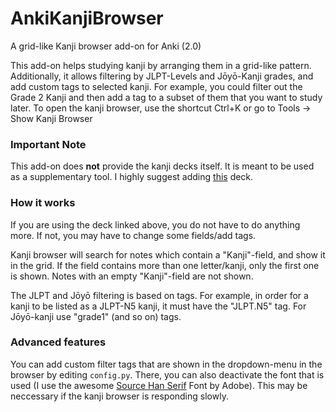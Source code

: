 # AnkiKanjiBrowser
A grid-like Kanji browser add-on for Anki (2.0)

This add-on helps studying kanji by arranging them in a grid-like pattern.
Additionally, it allows filtering by JLPT-Levels and Jōyō-Kanji grades, and add custom tags to selected kanji.
For example, you could filter out the Grade 2 Kanji and then add a tag to a subset of them that you want to study later.
To open the kanji browser, use the shortcut Ctrl+K or go to Tools -> Show Kanji Browser

### Important Note ###

This add-on does **not** provide the kanji decks itself. It is meant to be used as a supplementary tool. 
I highly suggest adding [this](https://ankiweb.net/shared/info/798002504) deck.

### How it works ###

If you are using the deck linked above, you do not have to do anything more. If not, you may have to change some fields/add tags.

Kanji browser will search for notes which contain a "Kanji"-field, and show it in the grid. If the field contains more than one
letter/kanji, only the first one is shown. Notes with an empty "Kanji"-field are not shown. 

The JLPT and Jōyō filtering is based on tags. For example, in order for a kanji to be listed as a JLPT-N5 kanji, 
it must have the "JLPT.N5" tag. For Jōyō-kanji use "grade1" (and so on) tags.

### Advanced features ###

You can add custom filter tags that are shown in the dropdown-menu in the browser by editing `config.py`.
There, you can also deactivate the font that is used (I use the awesome [Source Han Serif](https://github.com/adobe-fonts/source-han-serif) Font by Adobe).
This may be neccessary if the kanji browser is responding slowly.
